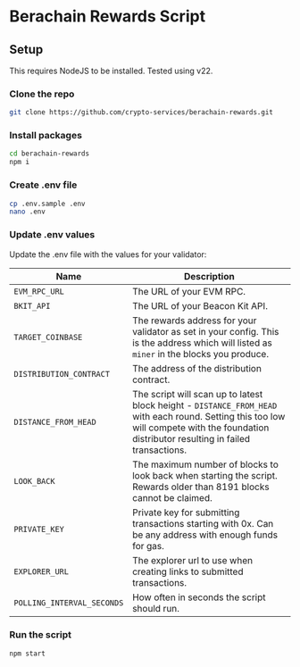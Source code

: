 # Berachain Rewards Script

## Setup

This requires NodeJS to be installed. Tested using v22.

### Clone the repo

```sh
git clone https://github.com/crypto-services/berachain-rewards.git
```

### Install packages

```sh
cd berachain-rewards
npm i
```

### Create .env file

```sh
cp .env.sample .env
nano .env
```

### Update .env values

Update the .env file with the values for your validator:

| **Name**                   | **Description**                                                                                                                                                                            |
| -------------------------- | ------------------------------------------------------------------------------------------------------------------------------------------------------------------------------------------ |
| `EVM_RPC_URL`              | The URL of your EVM RPC.                                                                                                                                                                   |
| `BKIT_API`                 | The URL of your Beacon Kit API.                                                                                                                                                            |
| `TARGET_COINBASE`          | The rewards address for your validator as set in your config. This is the address which will listed as `miner` in the blocks you produce.                                                  |
| `DISTRIBUTION_CONTRACT`    | The address of the distribution contract.                                                                                                                                                  |
| `DISTANCE_FROM_HEAD`       | The script will scan up to latest block height - `DISTANCE_FROM_HEAD` with each round. Setting this too low will compete with the foundation distributor resulting in failed transactions. |
| `LOOK_BACK`                | The maximum number of blocks to look back when starting the script. Rewards older than 8191 blocks cannot be claimed.                                                                      |
| `PRIVATE_KEY`              | Private key for submitting transactions starting with 0x. Can be any address with enough funds for gas.                                                                                    |
| `EXPLORER_URL`             | The explorer url to use when creating links to submitted transactions.                                                                                                                     |
| `POLLING_INTERVAL_SECONDS` | How often in seconds the script should run.                                                                                                                                                |

### Run the script

```sh
npm start
```

